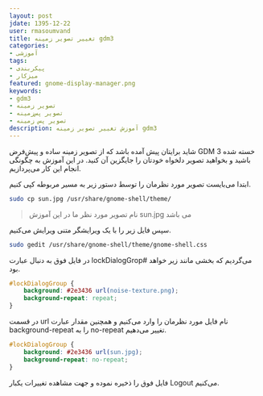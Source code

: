 ```yaml
---
layout: post  
jdate: 1395-12-22
user: rmasoumvand
title: تغییر تصویر زمینه gdm3  
categories:
- آموزشی
tags:
- پیکربندی
- میزکار
featured: gnome-display-manager.png
keywords:
- gdm3
- تصویر زمینه
- تصویر پس‌زمینه
- تصویر پس زمینه
description: آموزش تغییر تصویر زمینه gdm3
---
```


شاید برایتان پیش آمده باشد که از تصویر زمینه ساده و پیش‌فرض GDM 3 خسته شده باشید و بخواهید تصویر دلخواه خودتان را جایگزین آن کنید. در این آموزش به چگونگی انجام این کار می‌پردازیم.

ابتدا می‌بایست تصویر مورد نظرمان را توسط دستور زیر به مسیر مربوطه کپی کنیم.

```sh
sudo cp sun.jpg /usr/share/gnome-shell/theme/
```

> نام تصویر مورد نظر ما در این آموزش sun.jpg می باشد

سپس فایل زیر را با یک ویرایشگر متنی ویرایش می‌کنیم.

```sh
sudo gedit /usr/share/gnome-shell/theme/gnome-shell.css
```

در فایل فوق به دنبال عبارت lockDialogGrop# می‌گردیم که بخشی مانند زیر خواهد بود.

```css
#lockDialogGroup {
	background: #2e3436 url(noise-texture.png);
	background-repeat: repeat;
}
```

در قسمت url نام فایل مورد نظرمان را وارد می‌کنیم و همچنین مقدار عبارت background-repeat را به no-repeat تغییر می‌دهیم.

```css
#lockDialogGroup {
	background: #2e3436 url(sun.jpg);
	background-repeat: no-repeat;
}
```

فایل فوق را ذخیره نموده و جهت مشاهده تغییرات یکبار Logout می‌کنیم.

